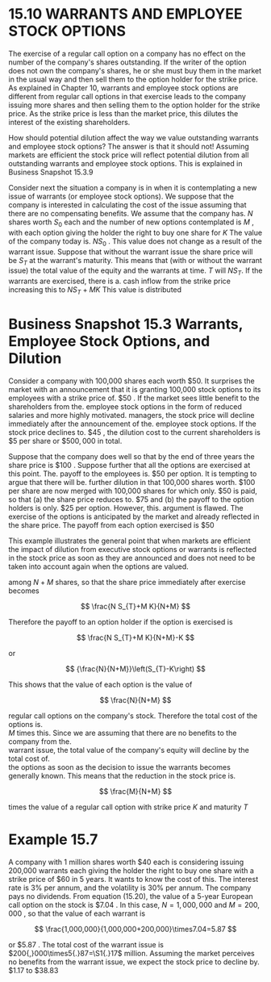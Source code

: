 # 15.10 WARRANTS AND EMPLOYEE STOCK OPTIONS  

The exercise of a regular call option on a company has no effect on the number of the company's shares outstanding. If the writer of the option does not own the company's shares, he or she must buy them in the market in the usual way and then sell them to the option holder for the strike price. As explained in Chapter 10, warrants and employee stock options are different from regular call options in that exercise leads to the company issuing more shares and then selling them to the option holder for the strike price. As the strike price is less than the market price, this dilutes the interest of the existing shareholders.  

How should potential dilution affect the way we value outstanding warrants and employee stock options? The answer is that it should not! Assuming markets are efficient the stock price will reflect potential dilution from all outstanding warrants and employee stock options. This is explained in Business Snapshot 15.3.9  

Consider next the situation a company is in when it is contemplating a new issue of warrants (or employee stock options). We suppose that the company is interested in calculating the cost of the issue assuming that there are no compensating benefits. We assume that the company has. $N$ shares worth $S_{0}$ each and the number of new options contemplated is $M$ , with each option giving the holder the right to buy one share for $K$ The value of the company today is. $N S_{0}$ . This value does not change as a result of the warrant issue. Suppose that without the warrant issue the share price will be $S_{T}$ at the warrant's maturity. This means that (with or without the warrant issue) the total value of the equity and the warrants at time. $T$ will $N S_{T}.$ If the warrants are exercised, there is a. cash inflow from the strike price increasing this to $N S_{T}+M K$ This value is distributed  

# Business Snapshot 15.3 Warrants, Employee Stock Options, and Dilution  

Consider a company with 100,000 shares each worth $\$50.$ It surprises the market with an announcement that it is granting 100,000 stock options to its employees with a strike price of. $\$50$ . If the market sees little benefit to the shareholders from the. employee stock options in the form of reduced salaries and more highly motivated. managers, the stock price will decline immediately after the announcement of the. employee stock options. If the stock price declines to. $\$45$ , the dilution cost to the current shareholders is $\$5$ per share or $\$500,000$ in total.  

Suppose that the company does well so that by the end of three years the share price is $\$100$ . Suppose further that all the options are exercised at this point. The. payoff to the employees is. $\$50$ per option. It is tempting to argue that there will be. further dilution in that 100,000 shares worth. $\$100$ per share are now merged with 100,000 shares for which only. $\$50$ is paid, so that (a) the share price reduces to. $\$75$ and (b) the payoff to the option holders is only. $\$25$ per option. However, this. argument is flawed. The exercise of the options is anticipated by the market and already reflected in the share price. The payoff from each option exercised is $\$50$  

This example illustrates the general point that when markets are efficient the impact of dilution from executive stock options or warrants is reflected in the stock price as soon as they are announced and does not need to be taken into account again when the options are valued.  

among $N+M$ shares, so that the share price immediately after exercise becomes  

$$
\frac{N S_{T}+M K}{N+M}
$$  

Therefore the payoff to an option holder if the option is exercised is  

$$
\frac{N S_{T}+M K}{N+M}-K
$$  

or  

$$
{\frac{N}{N+M}}\left(S_{T}-K\right)
$$  

This shows that the value of each option is the value of  

$$
\frac{N}{N+M}
$$  

regular call options on the company's stock. Therefore the total cost of the options is.   
$M$ times this. Since we are assuming that there are no benefits to the company from the.   
warrant issue, the total value of the company's equity will decline by the total cost of.   
the options as soon as the decision to issue the warrants becomes generally known. This means that the reduction in the stock price is.  

$$
\frac{M}{N+M}
$$  

times the value of a regular call option with strike price $K$ and maturity $T$  

# Example 15.7  

A company with 1 million shares worth $\$40$ each is considering issuing 200,000 warrants each giving the holder the right to buy one share with a strike price of $\$60$ in 5 years. It wants to know the cost of this. The interest rate is $3\%$ per annum, and the volatility is $30\%$ per annum. The company pays no dividends. From equation (15.20), the value of a 5-year European call option on the stock is $\$7.04$ . In this case, $N=1,000,000$ and $M=200{,}000$ , so that the value of each warrant is  

$$
\frac{1,000,000}{1,000,000+200,000}\times7.04=5.87
$$  

or $\$5.87$ . The total cost of the warrant issue is $200{,}000\times5{.}87=\S1{.}17$ million. Assuming the market perceives no benefits from the warrant issue, we expect the stock price to decline by. $\$1.17$ to $\$38.83$  
